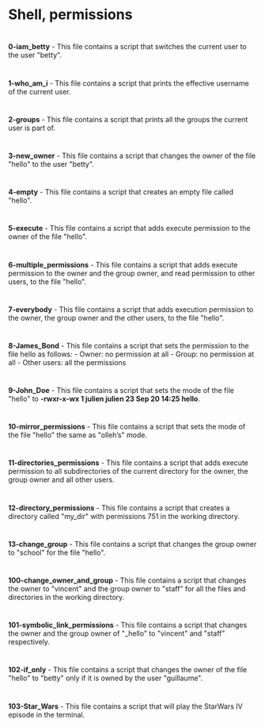 # Shell, permissions
#
**0-iam_betty** - This file contains a script that switches the current user to the user "betty".
#
**1-who_am_i** - This file contains a script that prints the effective username of the current user.
#
**2-groups** - This file contains a script that prints all the groups the current user is part of.
#
**3-new_owner** - This file contains a script that changes the owner of the file "hello" to the user "betty".
#
**4-empty** - This file contains a script that creates an empty file called "hello".
#
**5-execute** - This file contains a script that adds execute permission to the owner of the file "hello".
#
**6-multiple_permissions** - This file contains a script that adds execute permission to the owner and the group owner, and read permission to other users, to the file "hello".
#
**7-everybody** - This file contains a script that adds execution permission to the owner, the group owner and the other users, to the file "hello".
#
**8-James_Bond** - This file contains a script that sets the permission to the file hello as follows:
	- Owner: no permission at all
	- Group: no permission at all
	- Other users: all the permissions
#
**9-John_Doe** - This file contains a script that sets the mode of the file "hello" to **-rwxr-x-wx 1 julien julien 23 Sep 20 14:25 hello**.
#
**10-mirror_permissions** - This file contains a script that sets the mode of the file "hello" the same as "olleh’s" mode.
#
**11-directories_permissions** - This file contains a script that adds execute permission to all subdirectories of the current directory for the owner, the group owner and all other users.
#
**12-directory_permissions** - This file contains a script that creates a directory called "my_dir" with permissions 751 in the working directory.
#
**13-change_group** - This file contains a script that changes the group owner to "school" for the file "hello".
#
**100-change_owner_and_group** - This file contains a script that changes the owner to "vincent" and the group owner to "staff" for all the files and directories in the working directory.
#
**101-symbolic_link_permissions** - This file contains a script that changes the owner and the group owner of "_hello" to "vincent" and "staff" respectively.
#
**102-if_only** - This file contains a script that changes the owner of the file "hello" to "betty" only if it is owned by the user "guillaume".
#
**103-Star_Wars** - This file contains a script that will play the StarWars IV episode in the terminal.
#
